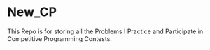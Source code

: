 # New_CP
This Repo is for storing all the Problems I Practice and Participate in Competitive Programming Contests.
